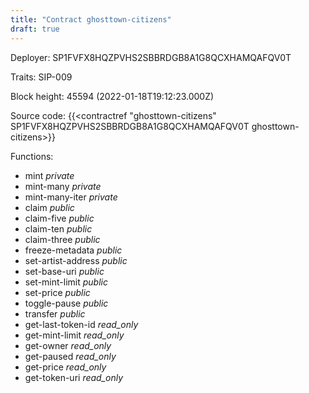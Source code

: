 ```yaml
---
title: "Contract ghosttown-citizens"
draft: true
---
```

Deployer: SP1FVFX8HQZPVHS2SBBRDGB8A1G8QCXHAMQAFQV0T

Traits:
SIP-009 



Block height: 45594 (2022-01-18T19:12:23.000Z)

Source code: {{<contractref "ghosttown-citizens" SP1FVFX8HQZPVHS2SBBRDGB8A1G8QCXHAMQAFQV0T ghosttown-citizens>}}

Functions:

* mint _private_
* mint-many _private_
* mint-many-iter _private_
* claim _public_
* claim-five _public_
* claim-ten _public_
* claim-three _public_
* freeze-metadata _public_
* set-artist-address _public_
* set-base-uri _public_
* set-mint-limit _public_
* set-price _public_
* toggle-pause _public_
* transfer _public_
* get-last-token-id _read_only_
* get-mint-limit _read_only_
* get-owner _read_only_
* get-paused _read_only_
* get-price _read_only_
* get-token-uri _read_only_
